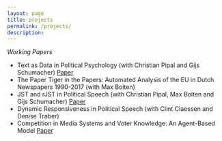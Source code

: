 ```yaml
---
layout: page
title: projects
permalink: /projects/
description:
---
```




*Working Papers*

- Text as Data in Political Psychology (with Christian Pipal and Gijs Schumacher) [Paper](https://osf.io/p5mdq/)
- The Paper Tiger in the Papers: Automated Analysis of the EU in Dutch Newspapers 1990-2017 (with Max Boiten)
- JST and rJST in Political Speech (with Christian Pipal, Max Boiten and Gijs Schumacher) [Paper](https://osf.io/e56tu/)
- Dynamic Responsiveness in Political Speech (with Clint Claessen and Denise Traber)
- Competition in Media Systems and Voter Knowledge: An Agent-Based Model [Paper](https://osf.io/u7wbr/)

